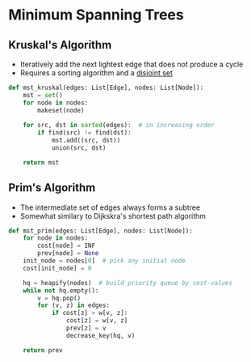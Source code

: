 # Minimum Spanning Trees

## Kruskal's Algorithm

- Iteratively add the next lightest edge that does not produce a cycle
- Requires a sorting algorithm and a [disjoint set](./../DataStructures/disjoint_sets.md)

```py
def mst_kruskal(edges: List[Edge], nodes: List[Node]):
    mst = set()
    for node in nodes:
        makeset(node)
    
    for src, dst in sorted(edges):  # in increasing order
        if find(src) != find(dst):
            mst.add((src, dst))
            union(src, dst)

    return mst
```

## Prim's Algorithm

- The intermediate set of edges always forms a subtree
- Somewhat similary to Dijkskra's shortest path algorithm

```py
def mst_prim(edges: List[Edge], nodes: List[Node]):
    for node in nodes:
        cost[node] = INF
        prev[node] = None
    init_node = nodes[0]  # pick any initial node
    cost[init_node] = 0

    hq = heapify(nodes)  # build priority queue by cost-values
    while not hq.empty():
        v = hq.pop()
        for (v, z) in edges:
            if cost[z] > w[v, z]:
                cost[z] = w[v, z]
                prev[z] = v
                decrease_key(hq, v)

    return prev
```

